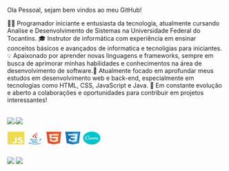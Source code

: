 Ola Pessoal, sejam bem vindos ao meu GitHub!

👨‍💻 Programador iniciante e entusiasta da tecnologia, atualmente cursando Analise e Desenvolvimento de Sistemas na Universidade Federal do Tocantins. 🎓 Instrutor de informática com experiência em ensinar conceitos básicos e avançados de informatica e tecnoligias para iniciantes. 💡 Apaixonado por aprender novas linguagens e frameworks, sempre em busca de aprimorar minhas habilidades e conhecimentos na área de desenvolvimento de software.🌱 Atualmente focado em aprofundar meus estudos em desenvolvimento web e back-end, especialmente em tecnologias como HTML, CSS, JavaScript e Java. 🚀 Em constante evolução e aberto a colaborações e oportunidades para contribuir em projetos interessantes!
##

<a href="https://github.com/SavioVitorAlves/github-readme-stats">
  <img height=200 align="center" src="https://github-readme-stats.vercel.app/api?username=SavioVitorAlves&theme=radical" />
</a>
<a href="https://github.com/SavioVitorAlves/convoychat">
  <img height=200 align="center" src="https://github-readme-stats.vercel.app/api/top-langs?username=SavioVitorAlves&show_icons=true&theme=radical&layout=compact&langs_count=8&card_width=190" />
</a>

<div style="display: inline_block"><br>
  <img align="center" alt="Rafa-Js" height="30" width="40" src="https://raw.githubusercontent.com/devicons/devicon/master/icons/javascript/javascript-plain.svg">
  <img align="center" alt="Rafa-CSS" height="30" width="40" src="https://raw.githubusercontent.com/devicons/devicon/master/icons/java/java-original.svg">
  <img align="center" alt="Rafa-HTML" height="30" width="40" src="https://raw.githubusercontent.com/devicons/devicon/master/icons/html5/html5-original.svg">
  <img align="center" alt="Rafa-CSS" height="30" width="40" src="https://raw.githubusercontent.com/devicons/devicon/master/icons/css3/css3-original.svg">
  <img align="center" alt="Rafa-CSS" height="30" width="40" src="https://raw.githubusercontent.com/devicons/devicon/master/icons/canva/canva-original.svg">
</div>

##

<div> 
  
  <a href="https://instagram.com/saviovitoralves" target="_blank"><img src="https://img.shields.io/badge/-Instagram-%23E4405F?style=for-the-badge&logo=instagram&logoColor=white" target="_blank"></a>
  <a href = "saviovitor2@gmail.com"><img src="https://img.shields.io/badge/-Gmail-%23333?style=for-the-badge&logo=gmail&logoColor=white" target="_blank"></a>

  
</div>
